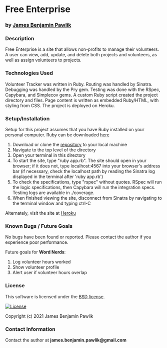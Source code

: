 # __Free Enterprise__

### by [James Benjamin Pawlik](http://github.com/jbpawlik)

### __Description__
Free Enterprise is a site that allows non-profits to manage their volunteers. A user can view, add, update, and delete both projects and volunteers, as well as assign volunteers to projects.


### __Technologies Used__
Volunteer Tracker was written in Ruby. Routing was handled by Sinatra. Debugging was handled by the Pry gem. Testing was done with the RSpec, Capybara, and Simplecov gems. A custom Ruby script created the project directory and files. Page content is written as embedded Ruby/HTML, with styling from CSS. The project is deployed on Heroku.

### __Setup/Installation__
Setup for this project assumes that you have Ruby installed on your personal computer. Ruby can be downloaded [here](https://www.ruby-lang.org/en/downloads/)
1. Download or clone the [repository](http://github.com/jbpawlik/volunteer_tracker) to your local machine
2. Navigate to the top level of the directory
3. Open your terminal in this directory
4. To start the site, type "ruby app.rb". The site should open in your browser; if it does not, type localhost:4567 into your browser's address bar (if necessary, check the localhost path by reading the Sinatra log displayed in the terminal after 'ruby app.rb')
5. To check the specifications, type "rspec" without quotes. RSpec will run the logic specifications, then Capybara will run the integration specs. Testing logs are available in ./coverage.
6. When finished viewing the site, disconnect from Sinatra by navigating to the terminal window and typing ctrl-C

Alternately, visit the site at [Heroku](https://volunteertracker.herokuapp.com)

### __Known Bugs / Future Goals__
No bugs have been found or reported. Please contact the author if you experience poor performance.

Future goals for __Word Nerds__:
1. Log volunteer hours worked
2. Show volunteer profile
3. Alert user if volunteer hours overlap

### __License__
This software is licensed under the [BSD license](license.txt).

[![License](https://img.shields.io/badge/License-BSD%202--Clause-orange.svg)](https://opensource.org/licenses/BSD-2-Clause)

Copyright (c) 2021 James Benjamin Pawlik

### __Contact Information__
Contact the author at __james.benjamin.pawlik@gmail.com__
